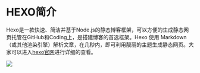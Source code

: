 # HEXO简介

Hexo是一款快速、简洁并基于Node.js的静态博客框架，可以方便的生成静态网页托管在GitHub和Coding上，是搭建博客的首选框架。Hexo 使用 Markdown（或其他渲染引擎）解析文章，在几秒内，即可利用靓丽的主题生成静态网页。大家可以进入[hexo官网](https://hexo.io/zh-cn/ "hexo官网")进行详细的查看。

![](https://cdn.jsdelivr.net/gh/CCIT18101030214TPJ/resource//u=1715427547,838496870&fm=26&gp=0.jpg)

